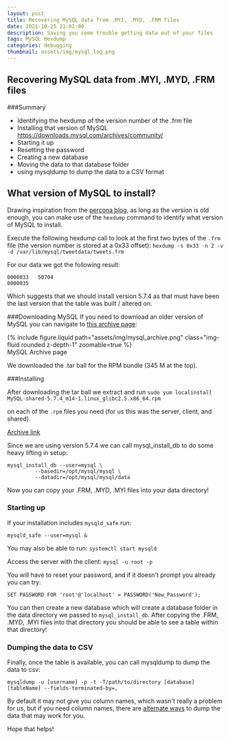 ```yaml
---
layout: post
title: Recovering MySQL data from .MYI, .MYD, .FRM files
date: 2021-10-25 21:01:00
description: Saving you some trouble getting data out of your files
tags: MySQL Hexdump
categories: debugging
thumbnail: assets/img/mysql_log.png
---
```


## Recovering MySQL data from .MYI, .MYD, .FRM files

###Summary

* Identifying the hexdump of the version number of the .frm file  
* Installing that version of MySQL
        https://downloads.mysql.com/archives/community/
* Starting it up
* Resetting the password
* Creating a new database
* Moving the data to that database folder
* using mysqldump to dump the data to a CSV format



## What version of MySQL to install?

Drawing inspiration from the [percona blog](https://www.percona.com/blog/2015/07/09/obtain-mysql-version-frm-file/), as long as the version is old enough, you can make use of the ``hexdump`` command to identify what version of MySQL to install. 

Execute the following hexdump call to look at the first two bytes of the `.frm` file (the version number is stored at a 0x33 offset):
```hexdump -s 0x33 -n 2 -v -d /var/lib/mysql/tweetdata/tweets.frm```

For our data we got the following result:

	0000033   50704                                               
	0000035


Which suggests that we should install version 5.7.4 as that must have been the last version that the table was built / altered on.

###Downloading MySQL
If you need to download an older version of MySQL you can navigate to [this archive page](https://downloads.mysql.com/archives/community/):

<div class="row mt-1">
    <div class="col-sm mt-3 mt-md-0">
        {% include figure.liquid path="assets/img/mysql_archive.png" class="img-fluid rounded z-depth-1" zoomable=true %}
    </div>
</div>
<caption class="caption">
        MySQL Archive page
</caption>
<!-- ![MySQL Archive page](/assets/img/mysql_archive.png) -->

We downloaded the .tar ball for the RPM bundle (345 M at the top). 

###Installing

After downloading the tar ball we extract and run 
```sudo yum localinstall MySQL-shared-5.7.4_m14-1.linux_glibc2.5.x86_64.rpm```

on each of the `.rpm` files you need (for us this was the server, client, and shared). 

[Archive link](https://web.archive.org/web/20170810042727/https://dev.mysql.com/doc/refman/5.5/en/mysql-install-db.html)

Since we are using version 5.7.4 we can call mysql_install_db to do some heavy lifting in setup:
```
mysql_install_db --user=mysql \
         --basedir=/opt/mysql/mysql \
         --datadir=/opt/mysql/mysql/data
```

Now you can copy your .FRM, .MYD, .MYI files into your data directory!

### Starting up
If your installation includes `mysqld_safe` run:
```
mysqld_safe --user=mysql &
```

You may also be able to run: `systemctl start mysqld`

Access the server with the client:
```mysql -u root -p```

You will have to reset your password, and if it doesn't prompt you already you can try:
```
SET PASSWORD FOR 'root'@'localhost' = PASSWORD('New_Password');
```

You can then create a new database which will create a database folder in the data directory we passed to `mysql_install_db`. After copying the .FRM, .MYD, .MYI files into that directory you should be able to see a table within that directory! 

### Dumping the data to CSV
Finally, once the table is available, you can call mysqldump to dump the data to csv:
```
mysqldump -u [username] -p -t -T/path/to/directory [database] [tableName] --fields-terminated-by=,
```
By default it may not give you column names, which wasn't really a problem for us, but if you need column names, there are [alternate ways](https://stackoverflow.com/questions/262924/how-to-export-dump-a-mysql-table-into-a-text-file-including-the-field-names-a) to dump the data that may work for you. 

Hope that helps!
<!-----
![Installing c++ extension](/assets/images/vscode_1a_cpp.png)
----->
